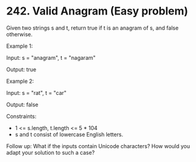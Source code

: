 # 242. Valid Anagram (Easy problem)

Given two strings s and t, return true if t is an 
anagram
 of s, and false otherwise.

 

Example 1:

Input: s = "anagram", t = "nagaram"

Output: true

Example 2:

Input: s = "rat", t = "car"

Output: false

 

Constraints:

- 1 <= s.length, t.length <= 5 * 104
- s and t consist of lowercase English letters.
 

Follow up: What if the inputs contain Unicode characters? How would you adapt your solution to such a case?